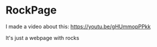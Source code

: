 # RockPage

I made a video about this: https://youtu.be/gHUmmopPPkk

It's just a webpage with rocks
